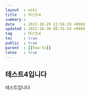 ```yaml
---
layout  : wiki
title   : 테스트4
summary :
date    : 2022-10-29 22:56:29 +0900
updated : 2022-10-30 00:35:24 +0900
tag     : 테스트4
toc     : true
public  : true
parent  : [[how-to]]
latex   : true
---
```



## 테스트4입니다

테스트입니다
